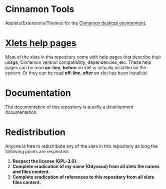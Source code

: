 
# Cinnamon Tools

Applets/Extensions/Themes for the [Cinnamon desktop environment](https://github.com/linuxmint/Cinnamon).

# [Xlets help pages](https://odyseus.github.io/CinnamonTools/includes/cinnamontools-help-pages.html)

Most of the xlets in this repository come with help pages that describe their usage, Cinnamon version compatibility, dependencies, etc. These help pages can be read **on-line**, **before** an xlet is actually installed on the system. Or they can be read **off-line**, **after** an xlet has been installed.

# [Documentation](https://odyseus.github.io/CinnamonTools)

The documentation of this repository is purelly a development documentation.

# Redistribution

Anyone is free to redistribute any of the xlets in this repository as long the following points are respected:

1. **Respect the license (GPL-3.0).**
2. **Complete eradication of my name (Odyseus) from all xlets file names and files content.**
3. **Complete eradication of references to this repository from all xlets files content.**
